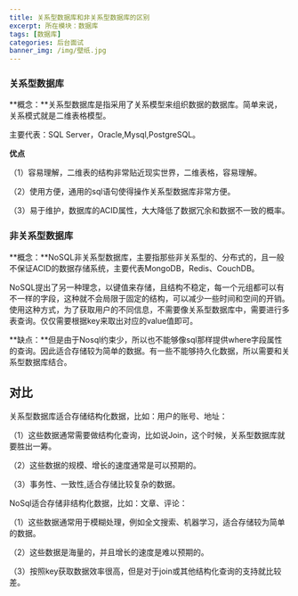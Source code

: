 ```yaml
---
title: 关系型数据库和非关系型数据库的区别
excerpt: 所在模块：数据库
tags: [数据库]
categories: 后台面试
banner_img: /img/壁纸.jpg
---
```


### 关系型数据库

**概念：**关系型数据库是指采用了关系模型来组织数据的数据库。简单来说，关系模式就是二维表格模型。

主要代表：SQL Server，Oracle,Mysql,PostgreSQL。

**优点**

（1）容易理解，二维表的结构非常贴近现实世界，二维表格，容易理解。

（2）使用方便，通用的sql语句使得操作关系型数据库非常方便。

（3）易于维护，数据库的ACID属性，大大降低了数据冗余和数据不一致的概率。



### 非关系型数据库

**概念：**NoSQL非关系型数据库，主要指那些非关系型的、分布式的，且一般不保证ACID的数据存储系统，主要代表MongoDB，Redis、CouchDB。

NoSQL提出了另一种理念，以键值来存储，且结构不稳定，每一个元组都可以有不一样的字段，这种就不会局限于固定的结构，可以减少一些时间和空间的开销。使用这种方式，为了获取用户的不同信息，不需要像关系型数据库中，需要进行多表查询。仅仅需要根据key来取出对应的value值即可。

**缺点：**但是由于Nosql约束少，所以也不能够像sql那样提供where字段属性的查询。因此适合存储较为简单的数据。有一些不能够持久化数据，所以需要和关系型数据库结合。



## 对比

关系型数据库适合存储结构化数据，比如：用户的账号、地址：

（1）这些数据通常需要做结构化查询，比如说Join，这个时候，关系型数据库就要胜出一筹。

（2）这些数据的规模、增长的速度通常是可以预期的。

（3）事务性、一致性,适合存储比较复杂的数据。



NoSql适合存储非结构化数据，比如：文章、评论：

（1）这些数据通常用于模糊处理，例如全文搜索、机器学习，适合存储较为简单的数据。

（2）这些数据是海量的，并且增长的速度是难以预期的。

（3）按照key获取数据效率很高，但是对于join或其他结构化查询的支持就比较差。
